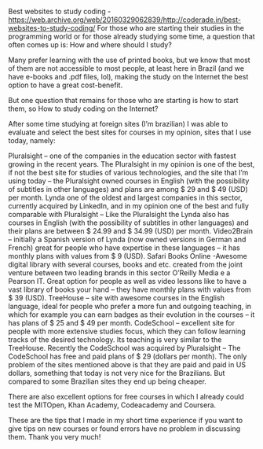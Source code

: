 Best websites to study coding - https://web.archive.org/web/20160329062839/http://coderade.in/best-websites-to-study-coding/
For those who are starting their studies in the programming world or for those already studying some time, a question that often comes up is: How and where should I study?

Many prefer learning with the use of printed books, but we know that most of them are not accessible to most people, at least here in Brazil (and we have e-books and .pdf files, lol), making the study on the Internet the best option to have a great cost-benefit.

But one question that remains for those who are starting  is how to start them, so  How to study coding on the Internet?

After some time studying at foreign sites (I’m brazilian) I was able to evaluate and select the best sites for courses in my opinion, sites that I use today, namely:

Pluralsight – one of the companies in the education sector with fastest growing in the recent years. The Pluralsight in my opinion is one of the best, if not the best site for studies of various technologies, and the site that I’m  using today – the Pluralsight owned courses in English (with the possibility of subtitles in other languages) and plans are among $ 29 and $ 49 (USD) per month.
Lynda  one of the oldest and largest companies in this sector, currently acquired by LinkedIn, and in my opinion one of the best and fully comparable with Pluralsight  –  Like the Pluralsight the Lynda also has courses in English (with the possibility of subtitles in other languages) and their plans are between $ 24.99 and $ 34.99 (USD) per month.
Video2Brain – initially a Spanish version of Lynda (now owned versions in German and French) great for people who have expertise in these languages – it has monthly plans with values from $ 9 (USD).
Safari Books Online -Awesome digital library with several courses, books and etc.  created from the joint venture between two leading brands in this sector O’Reilly Media e a Pearson IT. Great option for people as well as video lessons like to have a vast library of books your hand – they have monthly plans with values from $ 39 (USD).
TreeHouse – site with awesome courses in the English language, ideal for people who prefer a more fun and outgoing teaching, in which for example you can earn badges as their evolution in the courses – it has plans of $ 25 and $ 49 per month.
CodeSchool – excellent site for people with more extensive studies focus, which they can follow learning tracks of the desired technology. Its teaching is very similar to the TreeHouse. Recently the CodeSchool was acquired by Pluralsight – The CodeSchool has free and paid plans of $ 29 (dollars per month).
The only problem of the sites mentioned above is that they are paid and paid in US dollars, something that today is not very nice for the Brazilians. But compared to some Brazilian sites they end up being cheaper.

There are also excellent options for free courses in which I already could test the MITOpen, Khan Academy, Codeacademy and Coursera.

These are the tips that I made in my short time experience if you want to give tips on new courses or found errors have no problem in discussing them. Thank you very much!

